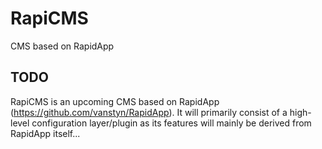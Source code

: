 RapiCMS
=======

CMS based on RapidApp


## TODO

RapiCMS is an upcoming CMS based on RapidApp (https://github.com/vanstyn/RapidApp). It will primarily consist of a high-level configuration layer/plugin as its features will mainly be derived from RapidApp itself...
